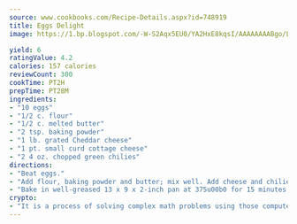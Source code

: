 ```yaml
---
source: www.cookbooks.com/Recipe-Details.aspx?id=748919
title: Eggs Delight
image: https://1.bp.blogspot.com/-W-S2Aqx5EU0/YA2HxE8kqsI/AAAAAAAABgo/LNxJ2X_rvYgPNsplYMgQNjuwxaZ0e3pQQCLcBGAsYHQ/s320/17.png

yield: 6
ratingValue: 4.2
calories: 157 calories
reviewCount: 300
cookTime: PT2H
prepTime: PT28M
ingredients:
- "10 eggs"
- "1/2 c. flour"
- "1/2 c. melted butter"
- "2 tsp. baking powder"
- "1 lb. grated Cheddar cheese"
- "1 pt. small curd cottage cheese"
- "2 4 oz. chopped green chilies"
directions:
- "Beat eggs."
- "Add flour, baking powder and butter; mix well. Add cheese and chilies."
- "Bake in well-greased 13 x 9 x 2-inch pan at 375u00b0 for 15 minutes or 350u00b0 for 25 minutes."
crypto:
- "It is a process of solving complex math problems using those computers which run bitcoin software."
---
```

